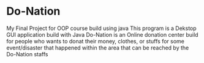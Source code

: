 # Do-Nation
My Final Project for OOP course build using java
This program is a Dekstop GUI application build with Java
Do-Nation is an Online donation center build for people who wants to donat their money, clothes, or stuffs for some event/disaster that happened within the area that can be reached by the Do-Nation staffs
